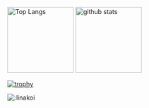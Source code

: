 <p align="left"> 
  <img alt="Top Langs" height="150px" src="https://github-readme-stats.vercel.app/api/top-langs/?username=linakoi&layout=compact&show_icons=true&theme=onedark" />
  <img alt="github stats" height="150px" src="https://github-readme-stats.vercel.app/api?username=linakoi&theme=onedark&show_icons=ture" />
</p>


[![trophy](https://github-profile-trophy.vercel.app/?username=linakoi&theme=onedark&column=7
)](https://github.com/ryo-ma/github-profile-trophy)

![:linakoi](http://github.com/linakoi:3000/get/@:linakoi)

